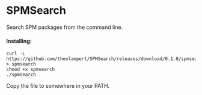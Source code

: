 # SPMSearch

Search SPM packages from the command line.

#### Installing:

```
curl -L https://github.com/theolampert/SPMSearch/releases/download/0.1.0/spmsearch > spmsearch
chmod +x spmsearch
./spmsearch
```
Copy the file to somewhere in your PATH.
